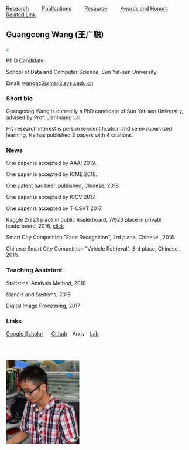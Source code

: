 [Research](https://github.com/wanggcong/) &emsp;&emsp;                 [Publications](https://Wanggcong.github.io/publications)  &emsp;&emsp;         [Resource](https://github.com/wanggcong/)  &emsp;&emsp; [Awards and Honors](https://github.com/wanggcong/)&emsp;&emsp; [Related Link](https://wanggrun.github.io/)

## Guangcong Wang (王广聪)

<div align="left"><img style="zoom:50%" src="https://Wanggcong.github.io/wang.jpg"/></div>

Ph.D Candidate 

School of Data and Computer Science, Sun Yat-sen University

Email: wanggc3@mail2.sysu.edu.cn  

### **Short bio**

Guangcong Wang is currently a PhD candidate of Sun Yat-sen University, advised by Prof. Jianhuang Lai.

His research interest is person re-identification and semi-supervised learning. He has published 3 papers with 4 citations.  

### **News**

One paper is accepted by AAAI 2019.

One paper is accepted by ICME 2018.

One patent has been published, Chinese, 2018.

One paper is accepted by ICCV 2017.

One paper is accepted by T-CSVT 2017.

Kaggle 2/923 place in public leaderboard, 7/923 place in private leaderboard, 2016, [click](https://www.kaggle.com/c/ultrasound-nerve-segmentation/leaderboard)

Smart City Competition "Face Recognition", 2rd place, Chinese , 2016.

Chinese Smart City Competition "Vehicle Retrieval", 3rd place, Chinese , 2016.

### **Teaching Assistant**

Statistical Analysis Method, 2018

Signals and Systems, 2018

Digital Image Processing, 2017

### **Links**

[Google Scholar](https://scholar.google.com/citations?user=dk8EnkoAAAAJ&hl=en) &emsp; [Github](https://github.com/Wanggcong)&emsp;Arxiv&emsp;[Lab](http://isee.sysu.edu.cn/)











<div id="sidebar"><img src="./homepage_files/me3.JPG" vspace="50 px" width="200 px" id="me" itemprop="photo"></div>













